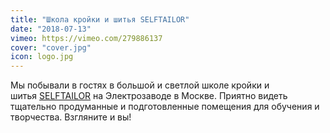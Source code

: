 ```yaml
---
title: "Школа кройки и шитья SELFTAILOR"
date: "2018-07-13"
vimeo: https://vimeo.com/279886137
cover: "cover.jpg"
icon: logo.jpg
---
```


Мы побывали в гостях в большой и светлой школе кройки и шитья [SELFTAILOR](https://vk.com/selftailor) на Электрозаводе в Москве. Приятно видеть тщательно продуманные и подготовленные помещения для обучения и творчества. Взгляните и вы!
